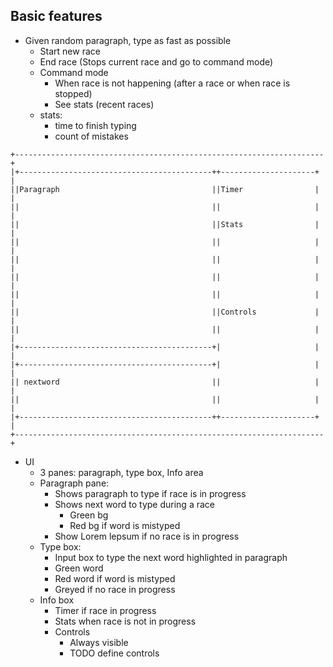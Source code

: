 
## Basic features

- Given random paragraph, type as fast as possible
    - Start new race
    - End race (Stops current race and go to command mode)
    - Command mode
        - When race is not happening (after a race or when race is stopped)
        - See stats (recent races)
    - stats:
        - time to finish typing
        - count of mistakes
    
```    
+---------------------------------------------------------------------+             
|+-------------------------------------------++---------------------+ |             
||Paragraph                                  ||Timer                | |             
||                                           ||                     | |             
||                                           ||Stats                | |             
||                                           ||                     | |             
||                                           ||                     | |             
||                                           ||                     | |             
||                                           ||                     | |             
||                                           ||Controls             | |             
||                                           ||                     | |             
|+-------------------------------------------+|                     | |             
|+-------------------------------------------+|                     | |             
|| nextword                                  ||                     | |             
||                                           ||                     | |             
|+-------------------------------------------++---------------------+ |             
+---------------------------------------------------------------------+             
```   

- UI
    - 3 panes: paragraph, type box, Info area
    - Paragraph pane:
        - Shows paragraph to type if race is in progress
        - Shows next word to type during a race
            - Green bg
            - Red bg if word is mistyped
        - Show Lorem lepsum if no race is in progress
    - Type box:
        - Input box to type the next word highlighted in paragraph
        - Green word
        - Red word if word is mistyped
        - Greyed if no race in progress
    - Info box
        - Timer if race in progress
        - Stats when race is not in progress
        - Controls
            - Always visible
            - TODO define controls
        

        
